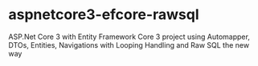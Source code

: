 # aspnetcore3-efcore-rawsql
ASP.Net Core 3 with Entity Framework Core 3 project using Automapper, DTOs, Entities, Navigations with Looping Handling and Raw SQL the new way
